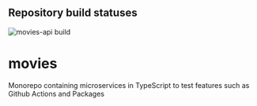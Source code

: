 ## Repository build statuses
![movies-api build](https://github.com/drosser/movies/workflows/movies-api%20build/badge.svg)

# movies
Monorepo containing microservices in TypeScript to test features such as Github Actions and Packages